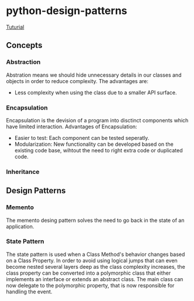 # python-design-patterns

[Tuturial](https://www.youtube.com/watch?v=NU_1StN5Tkk)

## Concepts

### Abstraction

Abstration means we should hide unnecessary details in our classes and objects in order to reduce complexity.
The advantages are:

-   Less complexity when using the class due to a smaller API surface.

### Encapsulation

Encapsulation is the devision of a program into disctinct components which have limited interaction.
Advantages of Encapsulation:

-   Easier to test: Each component can be tested seperatly.
-   Modularization: New functionality can be developed based on the existing code base, wihtout the need to right extra code or duplicated code.

### Inheritance

## Design Patterns

### Memento

The memento desing pattern solves the need to go back in the state of an application.

### State Pattern

The state pattern is used when a Class Method's behavior changes based on a Class Property. In order to avoid using logical jumps that can even become nested several layers deep as the class complexity increases, the class property can be converted into a polymorphic class that either implements an interface or extends an abstract class.
The main class can now delegate to the polymorphic property, that is now responsible for handling the event.
